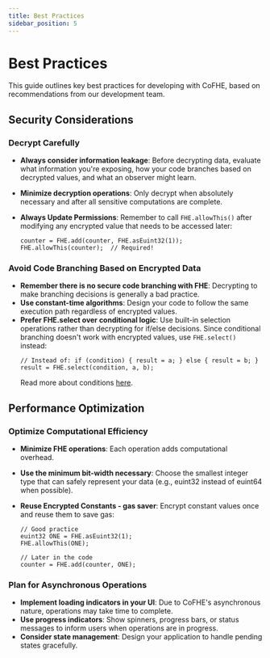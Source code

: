 ```yaml
---
title: Best Practices
sidebar_position: 5
---
```


# Best Practices
This guide outlines key best practices for developing with CoFHE, based on recommendations from our development team.

## Security Considerations

### Decrypt Carefully
- **Always consider information leakage**: Before decrypting data, evaluate what information you're exposing, how your code branches based on decrypted values, and what an observer might learn.
- **Minimize decryption operations**: Only decrypt when absolutely necessary and after all sensitive computations are complete.
- **Always Update Permissions**:
    Remember to call `FHE.allowThis()` after modifying any encrypted value that needs to be accessed later:

    ```solidity
    counter = FHE.add(counter, FHE.asEuint32(1));
    FHE.allowThis(counter);  // Required!
    ```

### Avoid Code Branching Based on Encrypted Data
- **Remember there is no secure code branching with FHE**: Decrypting to make branching decisions is generally a bad practice.
- **Use constant-time algorithms**: Design your code to follow the same execution path regardless of encrypted values.
- **Prefer FHE.select over conditional logic**: Use built-in selection operations rather than decrypting for if/else decisions.
    Since conditional branching doesn't work with encrypted values, use `FHE.select()` instead:
    ```solidity
    // Instead of: if (condition) { result = a; } else { result = b; }
    result = FHE.select(condition, a, b);
    ```
    Read more about conditions [here](../fhe-library/select-vs-ifelse.md).

## Performance Optimization

### Optimize Computational Efficiency
- **Minimize FHE operations**: Each operation adds computational overhead.
- **Use the minimum bit-width necessary**: Choose the smallest integer type that can safely represent your data (e.g., euint32 instead of euint64 when possible).
- **Reuse Encrypted Constants - gas saver**:
    Encrypt constant values once and reuse them to save gas:

    ```solidity
    // Good practice
    euint32 ONE = FHE.asEuint32(1);
    FHE.allowThis(ONE);

    // Later in the code
    counter = FHE.add(counter, ONE);
    ```


### Plan for Asynchronous Operations
- **Implement loading indicators in your UI**: Due to CoFHE's asynchronous nature, operations may take time to complete.
- **Use progress indicators**: Show spinners, progress bars, or status messages to inform users when operations are in progress.
- **Consider state management**: Design your application to handle pending states gracefully.